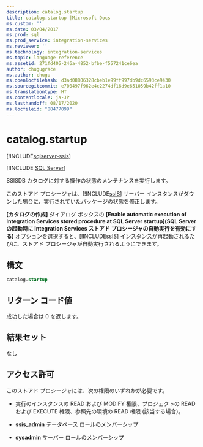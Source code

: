 ```yaml
---
description: catalog.startup
title: catalog.startup |Microsoft Docs
ms.custom: ''
ms.date: 03/04/2017
ms.prod: sql
ms.prod_service: integration-services
ms.reviewer: ''
ms.technology: integration-services
ms.topic: language-reference
ms.assetid: 271fd405-246a-4852-bfbe-f557241ce6ea
author: chugugrace
ms.author: chugu
ms.openlocfilehash: d3ad08806328cbeb1e99ff997db9dc6593ce9430
ms.sourcegitcommit: e700497f962e4c2274df16d9e651059b42ff1a10
ms.translationtype: HT
ms.contentlocale: ja-JP
ms.lasthandoff: 08/17/2020
ms.locfileid: "88477099"
---
```

# <a name="catalogstartup"></a>catalog.startup 

[!INCLUDE[sqlserver-ssis](../../includes/applies-to-version/sqlserver-ssis.md)]


[!INCLUDE [SQL Server](../../includes/applies-to-version/sqlserver.md)]

  SSISDB カタログに対する操作の状態のメンテナンスを実行します。  
  
 このストアド プロシージャは、[!INCLUDE[ssIS](../../includes/ssis-md.md)] サーバー インスタンスがダウンした場合に、実行されていたパッケージの状態を修正します。  
  
 **[カタログの作成]** ダイアログ ボックスの **[Enable automatic execution of Integration Services stored procedure at SQL Server startup]\(SQL Server の起動時に Integration Services ストアド プロシージャの自動実行を有効にする\)** オプションを選択すると、[!INCLUDE[ssIS](../../includes/ssis-md.md)] インスタンスが再起動されるたびに、ストアド プロシージャが自動実行されるようにできます。  
  
## <a name="syntax"></a>構文  
  
```sql  
catalog.startup  
```  
  
## <a name="return-code-value"></a>リターン コード値  
 成功した場合は 0 を返します。  
  
## <a name="result-sets"></a>結果セット  
 なし  
  
## <a name="permissions"></a>アクセス許可  
 このストアド プロシージャには、次の権限のいずれかが必要です。  
  
-   実行のインスタンスの READ および MODIFY 権限、プロジェクトの READ および EXECUTE 権限、参照先の環境の READ 権限 (該当する場合)。  
  
-   **ssis_admin** データベース ロールのメンバーシップ  
  
-   **sysadmin** サーバー ロールのメンバーシップ  
  
  

